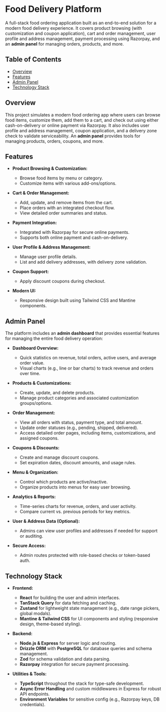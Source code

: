 # Food Delivery Platform

A full-stack food ordering application built as an end-to-end solution for a modern food delivery experience. It covers product browsing (with customization and coupon application), cart and order management, user profile and address management, payment processing using Razorpay, and an **admin panel** for managing orders, products, and more.

## Table of Contents

- [Overview](#overview)
- [Features](#features)
- [Admin Panel](#admin-panel)
- [Technology Stack](#technology-stack)

## Overview

This project simulates a modern food ordering app where users can browse food items, customize them, add them to a cart, and check out using either cash-on-delivery or online payment via Razorpay. It also includes user profile and address management, coupon application, and a delivery zone check to validate serviceability. An **admin panel** provides tools for managing products, orders, coupons, and more.

## Features

- **Product Browsing & Customization:**

  - Browse food items by menu or category.
  - Customize items with various add-ons/options.

- **Cart & Order Management:**

  - Add, update, and remove items from the cart.
  - Place orders with an integrated checkout flow.
  - View detailed order summaries and status.

- **Payment Integration:**

  - Integrated with Razorpay for secure online payments.
  - Supports both online payment and cash-on-delivery.

- **User Profile & Address Management:**

  - Manage user profile details.
  - List and add delivery addresses, with delivery zone validation.

- **Coupon Support:**

  - Apply discount coupons during checkout.

- **Modern UI:**
  - Responsive design built using Tailwind CSS and Mantine components.

## Admin Panel

The platform includes an **admin dashboard** that provides essential features for managing the entire food delivery operation:

- **Dashboard Overview:**

  - Quick statistics on revenue, total orders, active users, and average order value.
  - Visual charts (e.g., line or bar charts) to track revenue and orders over time.

- **Products & Customizations:**

  - Create, update, and delete products.
  - Manage product categories and associated customization groups/options.

- **Order Management:**

  - View all orders with status, payment type, and total amount.
  - Update order statuses (e.g., pending, shipped, delivered).
  - Access detailed order pages, including items, customizations, and assigned coupons.

- **Coupons & Discounts:**

  - Create and manage discount coupons.
  - Set expiration dates, discount amounts, and usage rules.

- **Menu & Organization:**

  - Control which products are active/inactive.
  - Organize products into menus for easy user browsing.

- **Analytics & Reports:**

  - Time-series charts for revenue, orders, and user activity.
  - Compare current vs. previous periods for key metrics.

- **User & Address Data (Optional):**

  - Admins can view user profiles and addresses if needed for support or auditing.

- **Secure Access:**
  - Admin routes protected with role-based checks or token-based auth.

## Technology Stack

- **Frontend:**

  - **React** for building the user and admin interfaces.
  - **TanStack Query** for data fetching and caching.
  - **Zustand** for lightweight state management (e.g., date range pickers, global modals).
  - **Mantine & Tailwind CSS** for UI components and styling (responsive design, theme-based styling).

- **Backend:**

  - **Node.js & Express** for server logic and routing.
  - **Drizzle ORM** with **PostgreSQL** for database queries and schema management.
  - **Zod** for schema validation and data parsing.
  - **Razorpay** integration for secure payment processing.

- **Utilities & Tools:**
  - **TypeScript** throughout the stack for type-safe development.
  - **Async Error Handling** and custom middlewares in Express for robust API endpoints.
  - **Environment Variables** for sensitive config (e.g., Razorpay keys, DB credentials).
